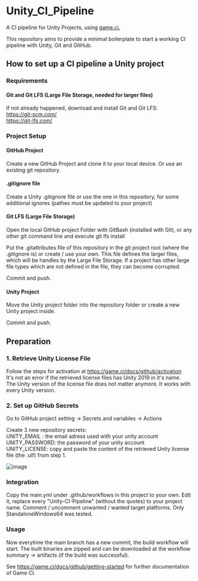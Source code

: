 # Unity_CI_Pipeline
A CI pipeline for Unity Projects, using [game.ci.](https://game.ci/)
 

This repository aims to provide a minimal boilerplate to start a working CI pipeline
with Unity, Git and GitHub.

## How to set up a CI pipeline a Unity project
### Requirements
#### Git and Git LFS (Large File Storage, needed for larger files)
If not already happened, download and install Git and Git LFS:<br> 
https://git-scm.com/<br>
https://git-lfs.com/

### Project Setup
#### GitHub Project
Create a new GitHub Project and clone it to your local device. 
Or use an existing git repository. 
#### .gitignore file
Create a Unity .gitignore file or use the one in this repository, 
for some additional ignores (pathes must be updated to your project)

#### Git LFS (Large File Storage)
Open the local GitHub project Folder with GitBash (installed with Git), or any other git command line and execute
git lfs install

Put the .gitattributes file of this repository in the git project root (where the .gitignore is) or create / use your own.
This file defines the larger files, which will be handles by the Large File Storage. If a project has other large file types which
are not defined in the file, they can become corrupted. 

Commit and push.

#### Unity Project
Move the Unity project folder into the repository folder or create a new Unity project inside.

Commit and push.

## Preparation
### 1. Retrieve Unity License File
Follow the steps for activation at https://game.ci/docs/github/activation <br>
It's not an error if the retrieved license files has Unity 2019 in it's name.<br>
The Unity version of the license file does not matter anymore. It works with every Unity version.

### 2. Set up GitHub Secrets
Go to GitHub project setting -> Secrets and variables -> Actions

Create 3 new repository secrets:<br>
UNITY_EMAIL : the email adress used with your unity account<br>
UNITY_PASSWORD: the password of your unity account<br>
UNITY_LICENSE: copy and paste the content of the retrieved Unity license file (the .ulf) from step 1.

![image](https://github.com/mavju/Unity_CI_Pipeline/assets/114022257/f2b3ca89-62e7-4a0b-8c02-1ffa013d10d3)

### Integration
Copy the main.yml under .github/workflows in this project to your own. Edit it, replace every "Unity-CI-Pipeline" (without the quotes) to your project name.
Comment / uncomment unwanted / wanted target platforms. Only StandaloneWindows64 was tested. 

### Usage
Now everytime the main branch has a new commit, the build workflow will start. The built binaries are zipped and can be downloaded at the workflow summary -> artifacts (if the build was successful).

See https://game.ci/docs/github/getting-started for further documentation of Game CI.



